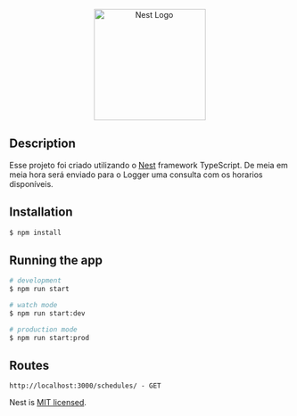 <p align="center">
  <a href="http://nestjs.com/" target="blank"><img src="https://nestjs.com/img/logo-small.svg" width="200" alt="Nest Logo" /></a>
</p>

[circleci-image]: https://img.shields.io/circleci/build/github/nestjs/nest/master?token=abc123def456
[circleci-url]: https://circleci.com/gh/nestjs/nest


## Description

Esse projeto foi criado utilizando o [Nest](https://github.com/nestjs/nest) framework TypeScript.
De meia em meia hora será enviado para o Logger uma consulta com os horarios disponíveis.

## Installation

```bash
$ npm install
```

## Running the app

```bash
# development
$ npm run start

# watch mode
$ npm run start:dev

# production mode
$ npm run start:prod
```
## Routes

```
http://localhost:3000/schedules/ - GET
```

Nest is [MIT licensed](LICENSE).

